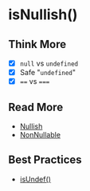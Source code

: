 # isNullish()

## Think More

- [x] `null` vs `undefined`
- [x] Safe "`undefined`"
- [x] `==` vs `===`

## Read More

- [Nullish](https://developer.mozilla.org/en-US/docs/Glossary/Nullish)
- [NonNullable](https://www.typescriptlang.org/docs/handbook/utility-types.html#nonnullabletype)

## Best Practices

- [isUndef()](https://github.com/vuejs/vue/blob/main/src/shared/util.ts)

